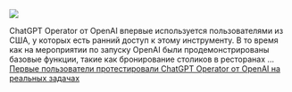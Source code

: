 <!--2025-02-03 11:00:16-->
<div class="yb">
  <div class="rss smaller1 habr"><img src="https://habrastorage.org/getpro/habr/upload_files/f32/e4e/6d4/f32e4e6d445c90368fb05464e75ac469.png" /><p>ChatGPT Operator от OpenAI впервые используется пользователями из США, у которых есть ранний доступ к этому инструменту. В то время как на мероприятии по запуску&nbsp;OpenAI&nbsp;были продемонстрированы базовые функции, такие как бронирование столиков в ресторанах ... <br><a class="light" href="https://habr.com/ru/companies/bothub/news/878984/?utm_source=habrahabr&utm_medium=rss&utm_campaign=878984">Первые пользователи протестировали ChatGPT Operator от OpenAI на реальных задачах</a></div>
</div>
